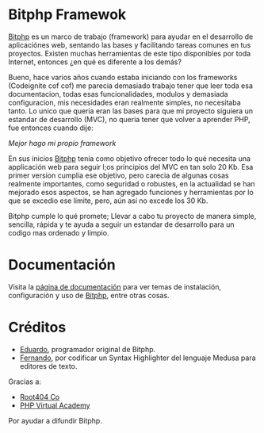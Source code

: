 # Bitphp Framewok

[Bitphp][bitphp-home] es un marco de trabajo (framework) para ayudar en el desarrollo de aplicaciónes web, sentando las bases y facilitando tareas comunes en tus proyectos. Existen muchas herramientas de este tipo disponibles por toda Internet, entonces ¿en qué es diferente a los demás?

Bueno, hace varios años cuando estaba iniciando con los frameworks (Codeignite cof cof) me parecia demasiado trabajo tener que leer toda esa documentacion, todas esas funcionalidades, modulos y demasiada configuracion, mis necesidades eran realmente simples, no necesitaba tanto. Lo unico que queria eran las bases para que mi proyecto siguiera un estandar de desarrollo (MVC), no queria tener que volver a aprender PHP, fue entonces cuando dije: 

*Mejor hago mi propio framework*

En sus inicios [Bitphp][bitphp-home] tenía como objetivo ofrecer todo lo qué necesita una applicación web para seguir l;os principios del MVC en tan solo 20 Kb. Esa primer version cumplia ese objetivo, pero carecia de algunas cosas realmente importantes, como seguridad o robustes, en la actualidad se han mejorado esos aspectos, se han agregado funciones y herramientas por lo que se excedio ese limite, pero, aún así no excede los 30 Kb. 

Bitphp cumple lo qué promete; Llevar a cabo tu proyecto de manera simple, sencilla, rápida y te ayuda a seguir un estandar de desarrollo para un codigo mas ordenado y limpio.

# Documentación

Visita la [página de documentación][bitphp-docs] para ver temas de instalación, configuración y uso de [Bitphp][bitphp-home], entre otras cosas.

# Créditos

- [Eduardo], programador original de Bitphp.
- [Fernando], por codificar un Syntax Highlighter del lenguaje Medusa para editores de texto.

Gracias a:

- [Root404 Co]
- [PHP Virtual Academy]

Por ayudar a difundir Bitphp.

[Eduardo]: <mailto://ms7rbeta@gmail.com>
[Fernando]: <https://github.com/fershopls>
[Root404 Co]: <https://www.facebook.com/root404DotCom>
[PHP Virtual Academy]: <https://www.facebook.com/pvacademy>
[bitphp-home]: <https://github.com/bitphp>
[bitphp-docs]: <https://github.com/bitphp/framework/wiki>
